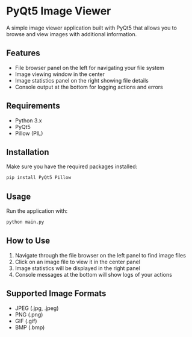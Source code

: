 # PyQt5 Image Viewer

A simple image viewer application built with PyQt5 that allows you to browse and view images with additional information.

## Features

- File browser panel on the left for navigating your file system
- Image viewing window in the center
- Image statistics panel on the right showing file details
- Console output at the bottom for logging actions and errors

## Requirements

- Python 3.x
- PyQt5
- Pillow (PIL)

## Installation

Make sure you have the required packages installed:

```bash
pip install PyQt5 Pillow
```

## Usage

Run the application with:

```bash
python main.py
```

## How to Use

1. Navigate through the file browser on the left panel to find image files
2. Click on an image file to view it in the center panel
3. Image statistics will be displayed in the right panel
4. Console messages at the bottom will show logs of your actions

## Supported Image Formats

- JPEG (.jpg, .jpeg)
- PNG (.png)
- GIF (.gif)
- BMP (.bmp)
